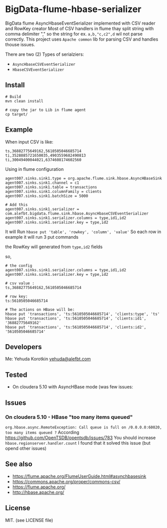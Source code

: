 # BigData-flume-hbase-serializer
BigData flume AsyncHbaseEventSerializer implemented with CSV reader and RowKey creator
Most of CSV handlers in flume thay split string with comma delimiter "," so the string for ex. `a,b,"c,c2",d` wil not parse correctly. 
This project uses `Apache common` lib for parsing CSV and handles thouse issues.

There are two (2) Types of serialziers:
 * `AsyncHbaseCSVEventSerializer`
 * `HbaseCSVEventSerializer`


## Install

    # Build 
    mvn clean install
    
    # copy the jar to Lib in flume agent
    cp target/
    
## Example
When input CSV is like:

    ts,36882775649162,5610505046685714
    ti,3528885721650035,4903559682490813
    ti,30049400044021,6374608174602560


Using in flume configuration

	agent007.sinks.sink1.type = org.apache.flume.sink.hbase.AsyncHBaseSink
	agent007.sinks.sink1.channel = c1
	agent007.sinks.sink1.table = transactions
	agent007.sinks.sink1.columnFamily = clients
	agent007.sinks.sink1.batchSize = 5000
	
	# Add this
    agent007.sinks.sink1.serializer = com.alefbt.bigdata.flume.sink.hbase.AsyncHbaseCSVEventSerializer
    agent007.sinks.sink1.serializer.columns = type,id1,id2
    agent007.sinks.sink1.serializer.key = type,id2
    
It will Run `hbase put 'table', 'rowkey', 'column', 'value'`
So each row in example it will run 3 put commands

the RowKey will generated from `type,id2` fields

so, 

    # the config	 
    agent007.sinks.sink1.serializer.columns = type,id1,id2
    agent007.sinks.sink1.serializer.key = type,id2

	# csv value :
    ts,36882775649162,5610505046685714

	# row key:
	ts:5610505046685714
	
	# The actions on HBase will be:
	hbase put 'transactions', 'ts:5610505046685714', 'clients:type', 'ts'
	hbase put 'transactions', 'ts:5610505046685714', 'clients:id1', '36882775649162'
	hbase put 'transactions', 'ts:5610505046685714', 'clients:id2', '5610505046685714'

## Developers
Me: Yehuda Korotkin <yehuda@alefbt.com> 

## Tested

 * On cloudera 5.10 with AsyncHBase mode (was few issues:
 
## Issues
### On cloudera 5.10 - HBase "too many items queued"
`org.hbase.async.RemoteException: Call queue is full on /0.0.0.0:60020, too many items queued ?`
According https://github.com/OpenTSDB/opentsdb/issues/783
You should increase `hbase.regionserver.handler.count` 
I found that it solved this issue (but opend other issues)

## See also

 * https://flume.apache.org/FlumeUserGuide.html#asynchbasesink
 * https://commons.apache.org/proper/commons-csv/
 * https://flume.apache.org/
 * http://hbase.apache.org/


## License 
MIT. (see LICENSE file)
 

